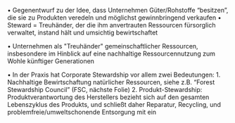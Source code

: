• Gegenentwurf zu der Idee, dass Unternehmen Güter/Rohstoffe “besitzen”,
die sie zu Produkten veredeln und möglichst gewinnbringend verkaufen
• Steward = Treuhänder, der die ihm anvertrauten Ressourcen fürsorglich
verwaltet, instand hält und umsichtig bewirtschaftet

• Unternehmen als "Treuhänder" gemeinschaftlicher Ressourcen,
insbesondere im Hinblick auf eine nachhaltige Ressourcennutzung zum
Wohle künftiger Generationen

• In der Praxis hat Corporate Stewardship vor allem zwei Bedeutungen:
1.
Nachhaltige Bewirtschaftung natürlicher Ressourcen, siehe z.B. “Forest
Stewardship Council” (FSC, nächste Folie)
2.
Produkt-Stewardship: Produktverantwortung des Herstellers bezieht sich auf
den gesamten Lebenszyklus des Produkts, und schließt daher Reparatur,
Recycling, und problemfreie/umweltschonende Entsorgung mit ein